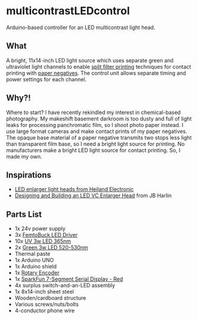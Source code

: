 # multicontrastLEDcontrol
Arduino-based controller for an LED multicontrast light head.

## What
A bright, 11x14-inch LED light source which uses separate green and ultraviolet light channels to enable [split filter printing](http://www.camramirez.com/pdf/P1_SplitFilterPrinting.pdf) techniques for contact printing with [paper negatives](http://www.ilfordphoto.com/aboutus/page.asp?n=151). The control unit allows separate timing and power settings for each channel.

## Why?!
Where to start? I have recently rekindled my interest in chemical-based photography. My makeshift basement darkroom is too dusty and full of light leaks for processing panchromatic film, so I shoot photo paper instead. I use large format cameras and make contact prints of my paper negatives. The opaque base material of a paper negative transmits two stops less light than transparent film base, so I need a bright light source for printing. No manufacturers make a bright LED light source for contact printing. So, I made my own.

## Inspirations
- [LED enlarger light heads from Heiland Electronic](http://heilandelectronic.de/led_kaltlicht/lang:en) 
- [Designing and Building an LED VC Enlarger Head](http://www.jbhphoto.com/wp-content/uploads/2015/01/LEDsVCPrinting03.pdf) from JB Harlin

## Parts List
- 1x 24v power supply
- 3x [FemtoBuck LED Driver](https://www.sparkfun.com/products/13716)
- 10x [UV 3w LED 365nm](https://www.amazon.com/gp/product/B00OFR96XG/ref=oh_aui_detailpage_o03_s00?ie=UTF8&psc=1)
- 2x [Green 3w LED 520-530nm](https://www.amazon.com/gp/product/B00MTGDA9Q/ref=oh_aui_detailpage_o03_s00?ie=UTF8&psc=1)
- Thermal paste
- 1x Arduino UNO
- 1x Arduino shield
- 1x [Rotary Encoder](https://www.sparkfun.com/products/10982)
- 1x [SparkFun 7-Segment Serial Display - Red](https://www.sparkfun.com/products/11441)
- 4x surplus switch-and-an-LED assembly 
- 1x 8x14-inch sheet steel
- Wooden/cardboard structure
- Various screws/nuts/bolts
- 4-conductor phone wire
